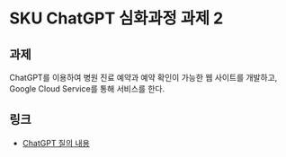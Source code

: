 # SKU ChatGPT 심화과정 과제 2

## 과제
ChatGPT를 이용하여 병원 진료 예약과 예약 확인이 가능한 웹 사이트를 개발하고, Google Cloud Service를 통해 서비스를 한다.

## 링크
- [ChatGPT 질의 내용](https://chat.openai.com/share/07c3bdba-4e02-4082-bf64-e9d59760aa51)
